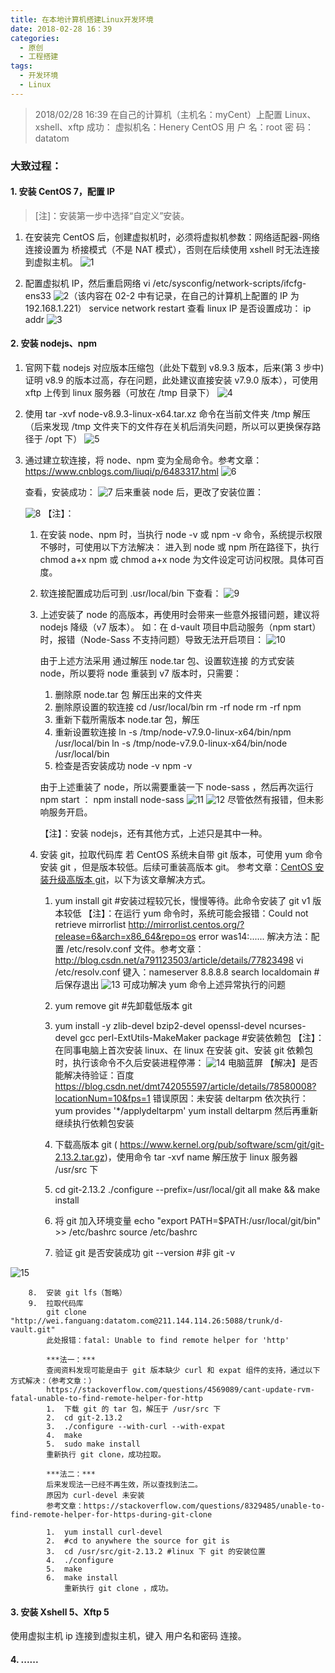 ```yaml
---
title: 在本地计算机搭建Linux开发环境
date: 2018-02-28 16：39
categories:
  - 原创
  - 工程搭建
tags:
  - 开发环境
  - Linux
---
```


> 2018/02/28 16:39 在自己的计算机（主机名：myCent）上配置 Linux、xshell、xftp 成功：
> 虚拟机名：Henery CentOS
> 用 户 名：root
> 密 码：datatom

### 大致过程：

#### 1. 安装 CentOS 7，配置 IP

> [注]：安装第一步中选择“自定义”安装。

1. 在安装完 CentOS 后，创建虚拟机时，必须将虚拟机参数：网络适配器-网络连接设置为 桥接模式（不是 NAT 模式），否则在后续使用 xshell 时无法连接到虚拟主机。
   ![1](../images/linux-environment/01.png)

2. 配置虚拟机 IP，然后重启网络
   vi /etc/sysconfig/network-scripts/ifcfg-ens33
   ![2](../images/linux-environment/02.png)（该内容在 02-2 中有记录，在自己的计算机上配置的 IP 为 192.168.1.221）
   service network restart
   查看 linux IP 是否设置成功：
   ip addr
   ![3](../images/linux-environment/03.png)

#### 2. 安装 nodejs、npm

1.  官网下载 nodejs 对应版本压缩包（此处下载到 v8.9.3 版本，后来(第 3 步中)证明 v8.9 的版本过高，存在问题，此处建议直接安装 v7.9.0 版本），可使用 xftp 上传到 linux 服务器（可放在 /tmp 目录下）
    ![4](../images/linux-environment/04.png)

2.  使用 tar -xvf node-v8.9.3-linux-x64.tar.xz 命令在当前文件夹 /tmp 解压（后来发现 /tmp 文件夹下的文件存在关机后消失问题，所以可以更换保存路径于 /opt 下）
    ![5](../images/linux-environment/05.png)

3.  通过建立软连接，将 node、npm 变为全局命令。参考文章：https://www.cnblogs.com/liuqi/p/6483317.html
    ![6](../images/linux-environment/06.png)

    查看，安装成功：
    ![7](../images/linux-environment/07.png)
    后来重装 node 后，更改了安装位置：

    ![8](../images/linux-environment/08.png)
    【注】：

    1.  在安装 node、npm 时，当执行 node -v 或 npm -v 命令，系统提示权限不够时，可使用以下方法解决：
        进入到 node 或 npm 所在路径下，执行 chmod a+x npm 或 chmod a+x node 为文件设定可访问权限。具体可百度。

    2.  软连接配置成功后可到 .usr/local/bin 下查看：
        ![9](../images/linux-environment/09.png)

    3.  上述安装了 node 的高版本，再使用时会带来一些意外报错问题，建议将 nodejs 降级（v7 版本）。
        如：在 d-vault 项目中启动服务（npm start）时，报错（Node-Sass 不支持问题）导致无法开启项目：
        ![10](../images/linux-environment/10.png)

        由于上述方法采用 通过解压 node.tar 包、设置软连接 的方式安装 node，所以要将 node 重装到 v7 版本时，只需要：

        1. 删除原 node.tar 包 解压出来的文件夹
        2. 删除原设置的软连接
           cd /usr/local/bin
           rm -rf node
           rm -rf npm
        3. 重新下载所需版本 node.tar 包，解压
        4. 重新设置软连接
           ln -s /tmp/node-v7.9.0-linux-x64/bin/npm /usr/local/bin
           ln -s /tmp/node-v7.9.0-linux-x64/bin/node /usr/local/bin
        5. 检查是否安装成功
           node -v
           npm -v

        由于上述重装了 node，所以需要重装一下 node-sass ，然后再次运行 npm start ：
        npm install node-sass
        ![11](../images/linux-environment/11.png)
        ![12](../images/linux-environment/12.png)
        尽管依然有报错，但未影响服务开启。

        【注】：安装 nodejs，还有其他方式，上述只是其中一种。

    4.  安装 git，拉取代码库
        若 CentOS 系统未自带 git 版本，可使用 yum 命令安装 git ，但是版本较低。后续可重装高版本 git。
        参考文章：[CentOS 安装升级高版本 git](http://blog.csdn.net/lianxiaopang/article/details/78501569)，以下为该文章解决方式。


        1. yum install git #安装过程较冗长，慢慢等待。此命令安装了 git v1 版本较低
          【注】：在运行 yum 命令时，系统可能会报错：Could not retrieve mirrorlist http://mirrorlist.centos.org/?release=6&arch=x86_64&repo=os error was14:......
          解决方法：配置 /etc/resolv.conf 文件。参考文章：http://blog.csdn.net/a791123503/article/details/77823498
          vi /etc/resolv.conf
          键入：nameserver 8.8.8.8
          search localdomain #后保存退出
          ![13](../images/linux-environment/13.png)
          可成功解决 yum 命令上述异常执行的问题

        2. yum remove git #先卸载低版本 git
        3. yum install -y zlib-devel bzip2-devel openssl-devel ncurses-devel gcc perl-ExtUtils-MakeMaker package #安装依赖包
            【注】：在同事电脑上首次安装 linux、在 linux 在安装 git、安装 git 依赖包时，执行该命令不久后安装进程停滞：
            ![14](../images/linux-environment/14.jpg)
            电脑蓝屏
            【解决】是否能解决待验证：百度 https://blog.csdn.net/dmt742055597/article/details/78580008?locationNum=10&fps=1
            错误原因：未安装 deltarpm
            依次执行：
            yum provides '\*/applydeltarpm'
            yum install deltarpm
            然后再重新继续执行依赖包安装

        4.  下载高版本 git ( https://www.kernel.org/pub/software/scm/git/git-2.13.2.tar.gz)，使用命令 tar -xvf name 解压放于 linux 服务器 /usr/src 下
        5.  cd git-2.13.2
            ./configure --prefix=/usr/local/git all
            make && make install
        6.  将 git 加入环境变量
            echo "export PATH=\$PATH:/usr/local/git/bin" >> /etc/bashrc
            source /etc/bashrc
        7.  验证 git 是否安装成功
            git --version #非 git -v

![15](../images/linux-environment/15.png)

        8.  安装 git lfs（暂略）
        9.  拉取代码库
            git clone "http://wei.fanguang:datatom.com@211.144.114.26:5088/trunk/d-vault.git"
            此处报错：fatal: Unable to find remote helper for 'http'

            ***法一：***
            查阅资料发现可能是由于 git 版本缺少 curl 和 expat 组件的支持，通过以下方式解决：（参考文章：）
            https://stackoverflow.com/questions/4569089/cant-update-rvm-fatal-unable-to-find-remote-helper-for-http
            1.  下载 git 的 tar 包，解压于 /usr/src 下
            2.  cd git-2.13.2
            3.  ./configure --with-curl --with-expat
            4.  make
            5.  sudo make install
            重新执行 git clone，成功拉取。

            ***法二：***
            后来发现法一已经不再生效，所以查找到法二。
            原因为 curl-devel 未安装
            参考文章：https://stackoverflow.com/questions/8329485/unable-to-find-remote-helper-for-https-during-git-clone

            1.  yum install curl-devel
            2.  #cd to anywhere the source for git is
            3.  cd /usr/src/git-2.13.2 #linux 下 git 的安装位置
            4.  ./configure
            5.  make
            6.  make install
                重新执行 git clone ，成功。

#### 3. 安装 Xshell 5、Xftp 5

使用虚拟主机 ip 连接到虚拟主机，键入 用户名和密码 连接。

#### 4. ......
